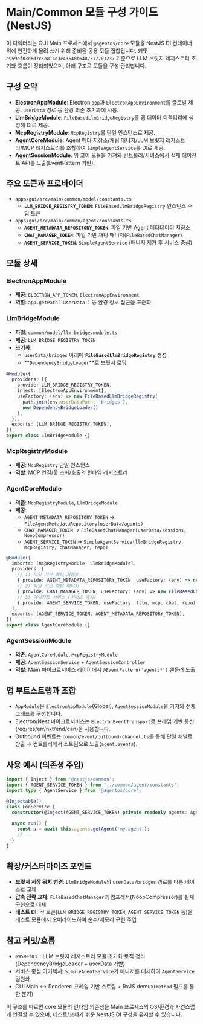 # Main/Common 모듈 구성 가이드 (NestJS)

이 디렉터리는 GUI Main 프로세스에서 `@agentos/core` 모듈을 NestJS DI 컨테이너 위에 안전하게 올려 쓰기 위해 준비된 공용 모듈 집합입니다. 커밋 `e959ef03d6d7c5a814d3e43548b6487317701237` 기준으로 LLM 브릿지 레지스트리 초기화 흐름이 정리되었으며, 아래 구조로 모듈을 구성·관리합니다.

## 구성 요약

- **ElectronAppModule**: Electron `app`과 `ElectronAppEnvironment`를 글로벌 제공. `userData` 경로 등 환경 의존 초기화에 사용.
- **LlmBridgeModule**: `FileBasedLlmBridgeRegistry`를 앱 데이터 디렉터리에 생성해 DI로 제공.
- **McpRegistryModule**: `McpRegistry`를 단일 인스턴스로 제공.
- **AgentCoreModule**: Agent 메타 저장소/채팅 매니저/LLM 브릿지 레지스트리/MCP 레지스트리를 조합하여 `SimpleAgentService`를 DI로 제공.
- **AgentSessionModule**: 위 코어 모듈을 가져와 컨트롤러/서비스에서 실제 에이전트 API를 노출(EventPattern 기반).

## 주요 토큰과 프로바이더

- `apps/gui/src/main/common/model/constants.ts`
  - **`LLM_BRIDGE_REGISTRY_TOKEN`**: `FileBasedLlmBridgeRegistry` 인스턴스 주입 토큰
- `apps/gui/src/main/common/agent/constants.ts`
  - **`AGENT_METADATA_REPOSITORY_TOKEN`**: 파일 기반 Agent 메타데이터 저장소
  - **`CHAT_MANAGER_TOKEN`**: 파일 기반 채팅 매니저(`FileBasedChatManager`)
  - **`AGENT_SERVICE_TOKEN`**: `SimpleAgentService` (매니저 제거 후 서비스 중심)

## 모듈 상세

### ElectronAppModule
- **제공**: `ELECTRON_APP_TOKEN`, `ElectronAppEnvironment`
- **역할**: `app.getPath('userData')` 등 환경 정보 접근을 표준화

### LlmBridgeModule
- **파일**: `common/model/llm-bridge.module.ts`
- **제공**: `LLM_BRIDGE_REGISTRY_TOKEN`
- **초기화**:
  - `userData/bridges` 아래에 **`FileBasedLlmBridgeRegistry`** 생성
  - **`DependencyBridgeLoader`**로 브릿지 로딩

```ts
@Module({
  providers: [{
    provide: LLM_BRIDGE_REGISTRY_TOKEN,
    inject: [ElectronAppEnvironment],
    useFactory: (env) => new FileBasedLlmBridgeRegistry(
      path.join(env.userDataPath, 'bridges'),
      new DependencyBridgeLoader()
    ),
  }],
  exports: [LLM_BRIDGE_REGISTRY_TOKEN],
})
export class LlmBridgeModule {}
```

### McpRegistryModule
- **제공**: `McpRegistry` 단일 인스턴스
- **역할**: MCP 연결/툴 조회/호출의 런타임 레지스트리

### AgentCoreModule
- **의존**: `McpRegistryModule`, `LlmBridgeModule`
- **제공**:
  - `AGENT_METADATA_REPOSITORY_TOKEN` → `FileAgentMetadataRepository(userData/agents)`
  - `CHAT_MANAGER_TOKEN` → `FileBasedChatManager(userData/sessions, NoopCompressor)`
  - `AGENT_SERVICE_TOKEN` → `SimpleAgentService(llmBridgeRegistry, mcpRegistry, chatManager, repo)`

```ts
@Module({
  imports: [McpRegistryModule, LlmBridgeModule],
  providers: [
    // 1) 파일 기반 메타 저장소
    { provide: AGENT_METADATA_REPOSITORY_TOKEN, useFactory: (env) => new FileAgentMetadataRepository(path.join(env.userDataPath, 'agents')), inject: [ElectronAppEnvironment] },
    // 2) 파일 기반 채팅 매니저
    { provide: CHAT_MANAGER_TOKEN, useFactory: (env) => new FileBasedChatManager(new FileBasedSessionStorage(path.join(env.userDataPath, 'sessions')), new NoopCompressor(), new NoopCompressor()), inject: [ElectronAppEnvironment] },
    // 3) 에이전트 서비스 (서비스 중심)
    { provide: AGENT_SERVICE_TOKEN, useFactory: (llm, mcp, chat, repo) => new SimpleAgentService(llm, mcp, chat, repo), inject: [LLM_BRIDGE_REGISTRY_TOKEN, McpRegistry, CHAT_MANAGER_TOKEN, AGENT_METADATA_REPOSITORY_TOKEN] },
  ],
  exports: [AGENT_SERVICE_TOKEN, AGENT_METADATA_REPOSITORY_TOKEN],
})
export class AgentCoreModule {}
```

### AgentSessionModule
- **의존**: `AgentCoreModule`, `McpRegistryModule`
- **제공**: `AgentSessionService` + `AgentSessionController`
- **역할**: Main 마이크로서비스 레이어에서 `@EventPattern('agent:*')` 핸들러 노출

## 앱 부트스트랩과 조합

- `AppModule`은 `ElectronAppModule`(Global), `AgentSessionModule`을 가져와 전체 그래프를 구성합니다.
- Electron/Nest 마이크로서비스는 `ElectronEventTransport`로 프레임 기반 통신(req/res/err/nxt/end/can)을 사용합니다.
- Outbound 이벤트는 `common/event/outbound-channel.ts`를 통해 단일 채널로 방출 → 컨트롤러에서 스트림으로 노출(`agent.events`).

## 사용 예시 (의존성 주입)

```ts
import { Inject } from '@nestjs/common';
import { AGENT_SERVICE_TOKEN } from '../common/agent/constants';
import type { AgentService } from '@agentos/core';

@Injectable()
class FooService {
  constructor(@Inject(AGENT_SERVICE_TOKEN) private readonly agents: AgentService) {}

  async run() {
    const a = await this.agents.getAgent('my-agent');
    // ...
  }
}
```

## 확장/커스터마이즈 포인트

- **브릿지 저장 위치 변경**: `LlmBridgeModule`의 `userData/bridges` 경로를 다른 베이스로 교체
- **압축 전략 교체**: `FileBasedChatManager`의 컴프레서(NoopCompressor)를 실제 구현으로 대체
- **테스트 DI**: 각 토큰(`LLM_BRIDGE_REGISTRY_TOKEN`, `AGENT_SERVICE_TOKEN` 등)을 테스트 모듈에서 오버라이드하여 순수/메모리 구현 주입

## 참고 커밋/흐름
- `e959ef03…`: LLM 브릿지 레지스트리 모듈 초기화 로직 정리(DependencyBridgeLoader + userData 기반)
- 서비스 중심 아키텍처: `SimpleAgentService`가 매니저를 대체하여 `AgentService` 일원화
- GUI Main ↔ Renderer: 프레임 기반 스트림 + RxJS demux(`method` 필드를 통한 분기)

이 구조를 따르면 core 모듈의 런타임 의존성을 Main 프로세스의 OS/환경과 자연스럽게 연결할 수 있으며, 테스트/교체가 쉬운 NestJS DI 구성을 유지할 수 있습니다.
